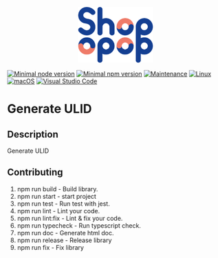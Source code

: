 <p align="center">
    <img src="./shopopop.png"
        height="130">
</p>

[![Minimal node version](https://img.shields.io/static/v1?label=node&message=%3E=14.16&logo=node.js&color)](https://nodejs.org/about/releases/)
[![Minimal npm version](https://img.shields.io/static/v1?label=npm&message=%3E=6.14.12&logo=npm&color)](https://github.com/npm/cli/releases)
[![Maintenance](https://img.shields.io/badge/Maintained%3F-yes-green.svg)](https://GitHub.com/Naereen/StrapDown.js/graphs/commit-activity)
[![Linux](https://svgshare.com/i/Zhy.svg)](https://svgshare.com/i/Zhy.svg)
[![macOS](https://svgshare.com/i/ZjP.svg)](https://svgshare.com/i/ZjP.svg)
[![Visual Studio Code](https://img.shields.io/badge/--007ACC?logo=visual%20studio%20code&logoColor=ffffff)](https://code.visualstudio.com/)

# Generate ULID

## Description

Generate ULID

## Contributing

1. npm run build -  Build library.
2. npm run start - start project
3. npm run test - Run test with jest.
4. npm run lint - Lint your code.
5. npm run lint:fix - Lint & fix your code.
6. npm run typecheck - Run typescript check.
7. npm run doc - Generate html doc.
8. npm run release - Release library
9. npm run fix - Fix library
